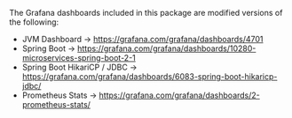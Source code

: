 The Grafana dashboards included in this package are modified versions of the following:

* JVM Dashboard -> https://grafana.com/grafana/dashboards/4701
* Spring Boot -> https://grafana.com/grafana/dashboards/10280-microservices-spring-boot-2-1
* Spring Boot HikariCP / JDBC -> https://grafana.com/grafana/dashboards/6083-spring-boot-hikaricp-jdbc/
* Prometheus Stats -> https://grafana.com/grafana/dashboards/2-prometheus-stats/

